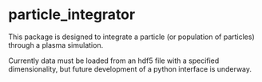 # particle_integrator

This package is designed to integrate a particle (or population of particles) through a plasma simulation.

Currently data must be loaded from an hdf5 file with a specified dimensionality, but future development of a python interface is underway.

